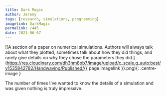 ```yaml
---
title: Dark Magic
author: Jeremy
tags: [research, simulations, programming]
imagelink: DarkMagic
permalink: /445
date: 2021-06-07
---
```


![A section of a paper on numerical simulations. Authors will always talk about what they plotted, sometimes talk about how they did things, and rarely give details on why they chose the parameters they did.](https://res.cloudinary.com/dh3hm8pb7/image/upload/c_scale,q_auto:best/v1535842782/Handwaving/Published/{{ page.imagelink }}.png){: .centre-image }

The number of times I've wanted to know the details of a simulation and was given nothing is truly impressive.
